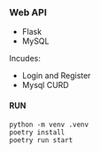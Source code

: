 ### Web API

- Flask
- MySQL


Incudes:
- Login and Register
- Mysql CURD


#### RUN

```
python -m venv .venv
poetry install
poetry run start
```
